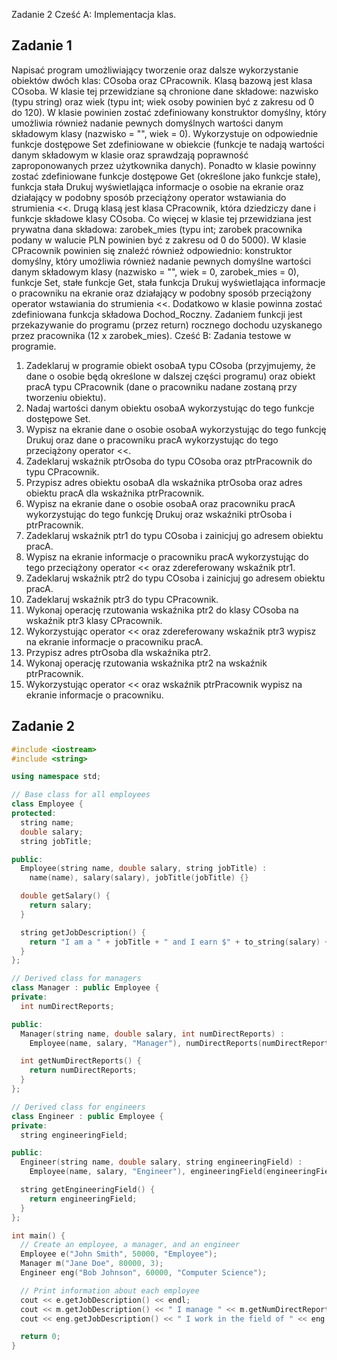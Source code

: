Zadanie 2
Cześć A: Implementacja klas.
## Zadanie 1
Napisać program umożliwiający tworzenie oraz dalsze wykorzystanie obiektów dwóch klas: COsoba oraz CPracownik.
Klasą bazową jest klasa COsoba. W klasie tej przewidziane są chronione dane składowe: nazwisko (typu string) oraz wiek (typu int;
wiek osoby powinien być z zakresu od 0 do 120). W klasie powinien zostać zdefiniowany konstruktor domyślny, który umożliwia
również nadanie pewnych domyślnych wartości danym składowym klasy (nazwisko = "", wiek = 0). Wykorzystuje on odpowiednie
funkcje dostępowe Set zdefiniowane w obiekcie (funkcje te nadają wartości danym składowym w klasie oraz sprawdzają
poprawność zaproponowanych przez użytkownika danych). Ponadto w klasie powinny zostać zdefiniowane funkcje dostępowe Get
(określone jako funkcje stałe), funkcja stała Drukuj wyświetlająca informacje o osobie na ekranie oraz działający w podobny sposób
przeciążony operator wstawiania do strumienia <<.
Drugą klasą jest klasa CPracownik, która dziedziczy dane i funkcje składowe klasy COsoba. Co więcej w klasie tej przewidziana
jest prywatna dana składowa: zarobek_mies (typu int; zarobek pracownika podany w walucie PLN powinien być z zakresu od 0 do
5000). W klasie CPracownik powinien się znaleźć również odpowiednio: konstruktor domyślny, który umożliwia również nadanie
pewnych domyślne wartości danym składowym klasy (nazwisko = "", wiek = 0, zarobek_mies = 0), funkcje Set, stałe funkcje Get,
stała funkcja Drukuj wyświetlająca informacje o pracowniku na ekranie oraz działający w podobny sposób przeciążony operator
wstawiania do strumienia <<. Dodatkowo w klasie powinna zostać zdefiniowana funkcja składowa Dochod_Roczny. Zadaniem
funkcji jest przekazywanie do programu (przez return) rocznego dochodu uzyskanego przez pracownika (12 x zarobek_mies).
Cześć B: Zadania testowe w programie.
1) Zadeklaruj w programie obiekt osobaA typu COsoba (przyjmujemy, że dane o osobie będą określone w dalszej części programu)
oraz obiekt pracA typu CPracownik (dane o pracowniku nadane zostaną przy tworzeniu obiektu).
2) Nadaj wartości danym obiektu osobaA wykorzystując do tego funkcje dostępowe Set.
3) Wypisz na ekranie dane o osobie osobaA wykorzystując do tego funkcję Drukuj oraz dane o pracowniku pracA wykorzystując do
tego przeciążony operator <<.
4) Zadeklaruj wskaźnik ptrOsoba do typu COsoba oraz ptrPracownik do typu CPracownik.
5) Przypisz adres obiektu osobaA dla wskaźnika ptrOsoba oraz adres obiektu pracA dla wskaźnika ptrPracownik.
6) Wypisz na ekranie dane o osobie osobaA oraz pracowniku pracA wykorzystując do tego funkcję Drukuj oraz wskaźniki ptrOsoba
i ptrPracownik.
7) Zadeklaruj wskaźnik ptr1 do typu COsoba i zainicjuj go adresem obiektu pracA.
8) Wypisz na ekranie informacje o pracowniku pracA wykorzystując do tego przeciążony operator << oraz zdereferowany wskaźnik
ptr1.
9) Zadeklaruj wskaźnik ptr2 do typu COsoba i zainicjuj go adresem obiektu pracA.
10) Zadeklaruj wskaźnik ptr3 do typu CPracownik.
11) Wykonaj operację rzutowania wskaźnika ptr2 do klasy COsoba na wskaźnik ptr3 klasy CPracownik.
12) Wykorzystując operator << oraz zdereferowany wskaźnik ptr3 wypisz na ekranie informacje o pracowniku pracA.
13) Przypisz adres ptrOsoba dla wskaźnika ptr2.
14) Wykonaj operację rzutowania wskaźnika ptr2 na wskaźnik ptrPracownik.
15) Wykorzystując operator << oraz wskaźnik ptrPracownik wypisz na ekranie informacje o pracowniku.

## Zadanie 2


```cpp
#include <iostream>
#include <string>

using namespace std;

// Base class for all employees
class Employee {
protected:
  string name;
  double salary;
  string jobTitle;

public:
  Employee(string name, double salary, string jobTitle) :
    name(name), salary(salary), jobTitle(jobTitle) {}

  double getSalary() {
    return salary;
  }

  string getJobDescription() {
    return "I am a " + jobTitle + " and I earn $" + to_string(salary) + " per year.";
  }
};

// Derived class for managers
class Manager : public Employee {
private:
  int numDirectReports;

public:
  Manager(string name, double salary, int numDirectReports) :
    Employee(name, salary, "Manager"), numDirectReports(numDirectReports) {}

  int getNumDirectReports() {
    return numDirectReports;
  }
};

// Derived class for engineers
class Engineer : public Employee {
private:
  string engineeringField;

public:
  Engineer(string name, double salary, string engineeringField) :
    Employee(name, salary, "Engineer"), engineeringField(engineeringField) {}

  string getEngineeringField() {
    return engineeringField;
  }
};

int main() {
  // Create an employee, a manager, and an engineer
  Employee e("John Smith", 50000, "Employee");
  Manager m("Jane Doe", 80000, 3);
  Engineer eng("Bob Johnson", 60000, "Computer Science");

  // Print information about each employee
  cout << e.getJobDescription() << endl;
  cout << m.getJobDescription() << " I manage " << m.getNumDirectReports() << " people." << endl;
  cout << eng.getJobDescription() << " I work in the field of " << eng.getEngineeringField() << "." << endl;

  return 0;
}
```



